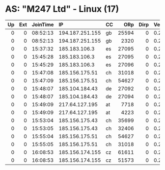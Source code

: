 # AS: "M247 Ltd" - Linux (17)

|   Up |   Ext | JoinTime   | IP              | CC   |   ORp |   Dirp | Version   | Contact   | Nickname        |   eFamMembers |
|-----:|------:|:-----------|:----------------|:-----|------:|-------:|:----------|:----------|:----------------|--------------:|
|    0 |     0 | 08:52:13   | 194.187.251.155 | gb   | 25594 |      0 | 0.2.9.10  | None      | SwagMarx        |             1 |
|    0 |     0 | 08:52:13   | 194.187.251.155 | gb   |  2320 |      0 | 0.2.9.10  | None      | Kemmetto        |             1 |
|    0 |     0 | 15:37:32   | 185.183.106.3   | es   | 27095 |      0 | 0.2.9.10  | None      | KingYolo        |             1 |
|    0 |     0 | 15:45:28   | 185.183.106.3   | es   | 27095 |      0 | 0.2.9.10  | None      | KingYolo        |             1 |
|    0 |     0 | 15:45:29   | 185.183.106.3   | es   | 27096 |      0 | 0.2.9.10  | None      | SflakkAtraso    |             1 |
|    0 |     0 | 15:47:08   | 185.156.175.51  | ch   | 31018 |      0 | 0.2.9.10  | None      | Quantaquatanjos |             1 |
|    0 |     0 | 15:47:09   | 185.156.175.51  | ch   | 54627 |      0 | 0.2.9.10  | None      | HoffmanLea      |             1 |
|    0 |     0 | 15:48:07   | 185.104.184.43  | de   | 27092 |      0 | 0.2.9.10  | None      | dycudeLomi      |             1 |
|    0 |     0 | 15:48:07   | 185.104.184.43  | de   | 27094 |      0 | 0.2.9.10  | None      | Nyarlathotep    |             1 |
|    0 |     0 | 15:49:09   | 217.64.127.195  | at   |  7718 |      0 | 0.2.9.10  | None      | Zaghor123       |             1 |
|    0 |     0 | 15:49:09   | 217.64.127.195  | at   |  4223 |      0 | 0.2.9.10  | None      | Lilsuzy         |             1 |
|    0 |     0 | 15:53:04   | 185.156.175.43  | ch   | 35699 |      0 | 0.2.9.10  | None      | Trycolynax      |             1 |
|    0 |     0 | 15:53:05   | 185.156.175.43  | ch   | 32406 |      0 | 0.2.9.10  | None      | PyroDeno        |             1 |
|    0 |     0 | 15:55:04   | 185.156.175.51  | ch   | 54627 |      0 | 0.2.9.10  | None      | HoffmanLea      |             1 |
|    0 |     0 | 15:55:05   | 185.156.175.51  | ch   | 31018 |      0 | 0.2.9.10  | None      | Quantaquatanjos |             1 |
|    0 |     0 | 16:08:53   | 185.156.174.155 | cz   | 61611 |      0 | 0.2.9.10  | None      | Arrancars       |             1 |
|    0 |     0 | 16:08:53   | 185.156.174.155 | cz   | 51573 |      0 | 0.2.9.10  | None      | Jipagoliath     |             1 |
